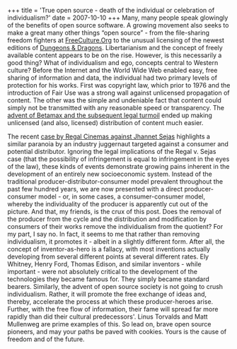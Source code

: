 +++
title = 'True open source - death of the individual or celebration of individualism?'
date = 2007-10-10
+++
Many, many people speak glowingly of the benefits of open source software. A growing movement also seeks to make a great many other things “open source” - from the file-sharing freedom fighters at [FreeCulture.Org](http://www.freeculture.org/) to the unusual licensing of the newest editions of [Dungeons & Dragons](http://www.wizards.com/dnd). Libertarianism and the concept of freely available content appears to be on the rise. However, is this necessarily a good thing? What of individualism and ego, concepts central to Western culture? Before the Internet and the World Wide Web enabled easy, free sharing of information and data, the individual had two primary levels of protection for his works. First was copyright law, which prior to 1976 and the introduction of Fair Use was a strong wall against unlicensed propagation of content. The other was the simple and undeniable fact that content could simply not be transmitted with any reasonable speed or transparency. The [advent of Betamax and the subsequent legal turmoil](http://www.gseis.ucla.edu/~howard/Papers/copyright99.html) ended up making unlicensed (and also, licensed) distribution of content much easier.

The recent [case by Regal Cinemas against Jhannet Sejas](http://www.washingtonpost.com/wp-dyn/content/article/2007/08/01/AR2007080102398.html) highlights a similar paranoia by an industry juggernaut targeted against a consumer and potential distributor. Ignoring the legal implications of the Regal v. Sejas case (that the possibility of infringement is equal to infringement in the eyes of the law), these kinds of events demonstrate growing pains inherent in the development of an entirely new socioeconomic system. Instead of the traditional producer-distributor-consumer model prevalent throughout the past few hundred years, we are now presented with a direct producer-consumer model - or, in some cases, a consumer-consumer model, whereby the individuality of the producer is apparently cut out of the picture. And that, my friends, is the crux of this post. Does the removal of the producer from the cycle and the distribution and modification by consumers of their works remove the individualism from the quotient? For my part, I say no. In fact, it seems to me that rather than removing individualism, it promotes it - albeit in a slightly different form. After all, the concept of inventor-as-hero is a fallacy, with most inventions actually developing from several different points at several different rates. Ely Whitney, Henry Ford, Thomas Edison, and similar inventors - while important - were not absolutely critical to the development of the technologies they became famous for. They simply became standard bearers. Similarly, the advent of open source society is not going to crush individualism. Rather, it will promote the free exchange of ideas and, thereby, accelerate the process at which these producer-heroes arise. Further, with the free flow of information, their fame will spread far more rapidly than did their cultural predecessors'. Linus Torvalds and Matt Mullenweg are prime examples of this. So lead on, brave open source pioneers, and may your paths be paved with cookies. Yours is the cause of freedom and of the future.

